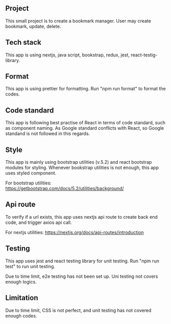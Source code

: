 ## Project

This small project is to create a bookmark manager. User may create bookmark, update, delete.

## Tech stack

This app is using nextjs, java script, bookstrap, redux, jest, react-testig-library.

## Format

This app is using prettier for formatting. Run "npm run format" to format the codes.

## Code standard

This app is following best practise of React in terms of code standard, such as component naming. As Google standard conflicts with React, so Google standand is not followed in this regards. 

## Style

This app is mainly using bootstrap utilities (v.5.2) and react bootstrap modules for styling. Whenever bookstrap utilities is not enough, this app uses styled component.

For bootstrap utilities: https://getbootstrap.com/docs/5.2/utilities/background/

## Api route

To verify if a url exists, this app uses nextjs api route to create back end code, and trigger axios api call. 

For nextjs utilities: https://nextjs.org/docs/api-routes/introduction

## Testing

This app uses jest and react testing library for unit testing. Run "npm run test" to run unit testing.

Due to time limit, e2e testing has not been set up. Uni testing not covers enough logics.

## Limitation

Due to time limit, CSS is not perfect, and unit testing has not covered enough codes.

